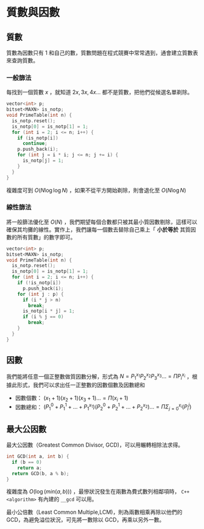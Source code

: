 # 質數與因數

## 質數

質數為因數只有 $1$ 和自己的數，質數問題在程式競賽中常常遇到，通會建立質數表來查詢質數。

### 一般篩法

每找到一個質數 $x$ ，就知道 $2x, 3x, 4x...$ 都不是質數，把他們從候選名單剃除。

```cpp
vector<int> p;
bitset<MAXN> is_notp;
void PrimeTable(int n) {
  is_notp.reset();
  is_notp[0] = is_notp[1] = 1;
  for (int i = 2; i <= n; i++) {
    if (is_notp[i])
      continue;
    p.push_back(i);
    for (int j = i * i; j <= n; j += i) {
      is_notp[j] = 1;
    }
  }
}
```

複雜度可到 $O(N\log\log N)$ ，如果不從平方開始剃除，則會退化至 $O(N\log N)$ 

### 線性篩法

將一般篩法優化至 $O(N)$ ，我們期望每個合數都只被其最小質因數剔除，這樣可以確保其均攤的線性。實作上，我們讓每一個數去替除自己乘上「 **小於等於** 其質因數的所有質數」的數字即可。

```cpp
vector<int> p;
bitset<MAXN> is_notp;
void PrimeTable(int n) {
  is_notp.reset();
  is_notp[0] = is_notp[1] = 1;
  for (int i = 2; i <= n; i++) {
    if (!is_notp[i])
      p.push_back(i);
    for (int j : p) {
      if (i * j > n)
        break;
      is_notp[i * j] = 1;
      if (i % j == 0)
        break;
    }
  }
}
```

## 因數

我們能將任意一個正整數做質因數分解，形式為 $N=P_{1}^{x_{1}}P_{2}^{x_{2}}P_{3}^{x_{3}}...=\Pi P_{i}^{x_{i}}$ ，根據此形式，我們可以求出任一正整數的因數個數及因數總和

- 因數個數： $(x_{1}+1)(x_{2}+1)(x_{3}+1)...=\Pi (x_{i}+1)$ 
- 因數總和： $(P_{1}^{0}+P_{1}^{1}+...+P_{1}^{x_{1}})(P_{2}^{0}+P_{2}^{1}+...+P_{2}^{x_{2}})...=\Pi\Sigma_{j=0}^{x_{i}}(P_{i}^{j})$ 

## 最大公因數

最大公因數（Greatest Common Divisor, GCD)，可以用輾轉相除法求得。

```cpp
int GCD(int a, int b) {
  if (b == 0)
    return a;
  return GCD(b, a % b);
}
```

複雜度為 $O(\log(min(a,b)))$ ，最慘狀況發生在兩數為費式數列相鄰項時， `C++<algorithm>` 有內建的 `__gcd` 可以用。

最小公倍數（Least Common Multiple,LCM)，則為兩數相乘再除以他們的 GCD，為避免溢位狀況，可先將一數除以 GCD，再乘以另外一數。
